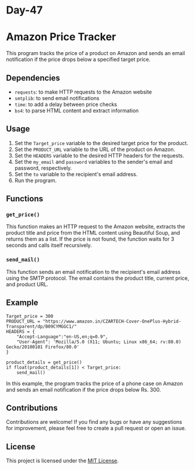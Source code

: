 # Day-47

# Amazon Price Tracker

This program tracks the price of a product on Amazon and sends an  email notification  if the price drops below a specified target price.

## Dependencies

-   `requests`: to make HTTP requests to the Amazon website
-   `smtplib`: to send  email notifications
-   `time`: to add a delay between price checks
-   `bs4`: to parse  HTML content  and extract information

## Usage

1.  Set the  `Target_price`  variable to the desired target price for the product.
2.  Set the  `PRODUCT_URL`  variable to the URL of the product on Amazon.
3.  Set the  `HEADERS`  variable to the desired  HTTP headers  for the requests.
4.  Set the  `my_email`  and  `password`  variables to the sender's email and password, respectively.
5.  Set the  `to`  variable to the recipient's email address.
6.  Run the program.

## Functions

### `get_price()`

This function makes an HTTP request to the  Amazon website, extracts the product title and price from the HTML content using  Beautiful Soup, and returns them as a list. If the price is not found, the function waits for 3 seconds and calls itself recursively.

### `send_mail()`

This function sends an email notification to the recipient's  email address  using the SMTP protocol. The email contains the product title,  current price, and  product URL.

## Example
```
Target_price = 300
PRODUCT_URL = "https://www.amazon.in/CZARTECH-Cover-OnePlus-Hybrid-Transparent/dp/B09CYMGGC1/"
HEADERS = {
    "Accept-Language":"en-US,en;q=0.9",
    "User-Agent": 'Mozilla/5.0 (X11; Ubuntu; Linux x86_64; rv:80.0) Gecko/20100101 Firefox/80.0'    
}

product_details = get_price()
if float(product_details[1]) < Target_price:
    send_mail()

```

In this example, the program tracks the price of a  phone case  on Amazon and sends an email notification if the price drops below Rs. 300.

## Contributions

  

Contributions are welcome! If you find any bugs or have any suggestions for improvement, please feel free to create a pull request or open an issue.
## License

  

This project is licensed under the [MIT License](https://opensource.org/licenses/MIT).